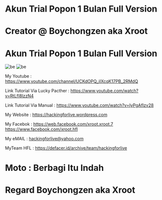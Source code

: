 # Akun Trial Popon 1 Bulan Full Version

# Creator @ Boychongzen aka Xroot

# Akun Trial Popon 1 Bulan Full Version
![be](https://github.com/boychongzen18/Akun-Trial-Popon/blob/master/Owner.jpg)
![be](https://github.com/boychongzen18/Akun-Trial-Popon/blob/master/member.jpg)


My Youtube    : https://www.youtube.com/channel/UCKdOPQ_iIXcqK17PB_2RMdQ

Link Tutorial Via Lucky Pacther : https://www.youtube.com/watch?v=RtLfl8IzzN4

Link Tutorial Via Manual        : https://www.youtube.com/watch?v=IyPgAflzv28

My Website    : https://hackingforlive.wordpress.com

My Facebok    : https://web.facebook.com/xroot.xroot.7
                https://www.facebook.com/xroot.hfl 

My eMAIL      : hackingforlive@yahoo.com

MyTeam HFL    : https://defacer.id/archive/team/hackingforlive

# Moto : Berbagi Itu Indah

# Regard Boychongzen aka Xroot

